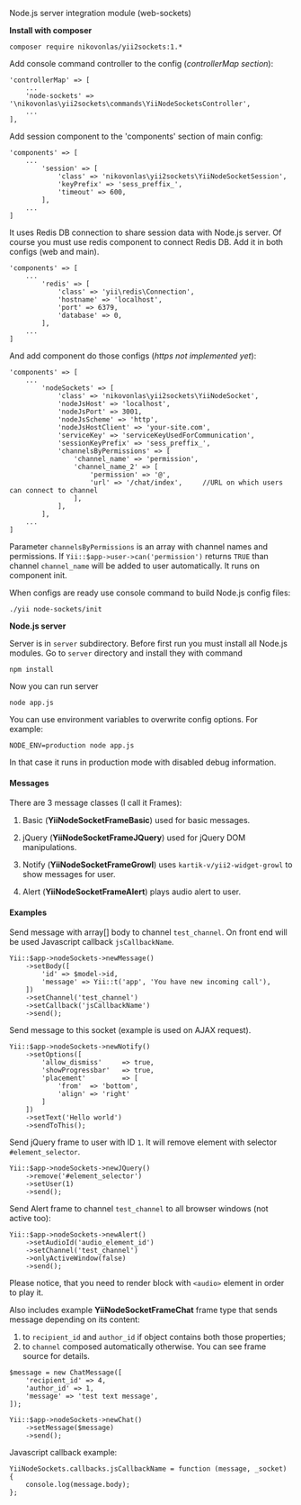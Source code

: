 Node.js server integration module (web-sockets)

**Install with composer**
```
composer require nikovonlas/yii2sockets:1.*
```
Add console command controller to the config (_controllerMap section_):
```
'controllerMap' => [
    ...
    'node-sockets' => '\nikovonlas\yii2sockets\commands\YiiNodeSocketsController',
    ...
],
```
Add session component to the 'components' section of main config:
```
'components' => [
    ...
        'session' => [
            'class' => 'nikovonlas\yii2sockets\YiiNodeSocketSession',
            'keyPrefix' => 'sess_preffix_',
            'timeout' => 600,
        ],
    ...
]
```
It uses Redis DB connection to share session data with Node.js server.
Of course you must use redis component to connect Redis DB. Add it in both configs (web and main).
```
'components' => [
    ...
        'redis' => [
            'class' => 'yii\redis\Connection',
            'hostname' => 'localhost',
            'port' => 6379,
            'database' => 0,
        ],
    ...
]
```
And add component do those configs (_https not implemented yet_):
```
'components' => [
    ...
        'nodeSockets' => [
            'class' => 'nikovonlas\yii2sockets\YiiNodeSocket',
            'nodeJsHost' => 'localhost',
            'nodeJsPort' => 3001,
            'nodeJsScheme' => 'http',
            'nodeJsHostClient' => 'your-site.com',
            'serviceKey' => 'serviceKeyUsedForCommunication',
            'sessionKeyPrefix' => 'sess_preffix_',
            'channelsByPermissions' => [
                'channel_name' => 'permission',
                'channel_name_2' => [
                    'permission' => '@',
                    'url' => '/chat/index',     //URL on which users can connect to channel
                ],
            ],
        ],
    ...
]
```
Parameter `channelsByPermissions` is an array with channel names and permissions.
If `Yii::$app->user->can('permission')` returns `TRUE` than channel `channel_name` will be added to user automatically.
It runs on component init.

When configs are ready use console command to build Node.js config files:
```
./yii node-sockets/init
```

**Node.js server**

Server is in `server` subdirectory. Before first run you must install all Node.js modules. Go to `server` directory and install they with command
```
npm install
```
Now you can run server
```
node app.js
```
You can use environment variables to overwrite config options.
For example:
```
NODE_ENV=production node app.js
```
In that case it runs in production mode with disabled debug information.

#### Messages
There are 3 message classes (I call it Frames):

1. Basic (**YiiNodeSocketFrameBasic**) used for basic messages.

2. jQuery (**YiiNodeSocketFrameJQuery**) used for jQuery DOM manipulations.

3. Notify (**YiiNodeSocketFrameGrowl**) uses `kartik-v/yii2-widget-growl` to show messages for user.

4. Alert (**YiiNodeSocketFrameAlert**) plays audio alert to user.

#### Examples
Send message with array[] body to channel `test_channel`. On front end will be used Javascript callback `jsCallbackName`.
```
Yii::$app->nodeSockets->newMessage()
    ->setBody([
        'id' => $model->id,
        'message' => Yii::t('app', 'You have new incoming call'),
    ])
    ->setChannel('test_channel')
    ->setCallback('jsCallbackName')
    ->send();
```
Send message to this socket (example is used on AJAX request).
```
Yii::$app->nodeSockets->newNotify()
    ->setOptions([
        'allow_dismiss'     => true,
        'showProgressbar'   => true,
        'placement'         => [
            'from'  => 'bottom',
            'align' => 'right'
        ]
    ])
    ->setText('Hello world')
    ->sendToThis();
```
Send jQuery frame to user with ID `1`. It will remove element with selector `#element_selector`.
```
Yii::$app->nodeSockets->newJQuery()
    ->remove('#element_selector')
    ->setUser(1)
    ->send();
```
Send Alert frame to channel `test_channel` to all browser windows (not active too):
```
Yii::$app->nodeSockets->newAlert()
    ->setAudioId('audio_element_id')
    ->setChannel('test_channel')
    ->onlyActiveWindow(false)
    ->send();
```
Please notice, that you need to render block with `<audio>` element in order to play it.

Also includes example **YiiNodeSocketFrameChat** frame type that sends message depending on its content:
1. to `recipient_id` and `author_id` if object contains both those properties;
2. to `channel` composed automatically otherwise. You can see frame source for details.

```
$message = new ChatMessage([
    'recipient_id' => 4,
    'author_id' => 1,
    'message' => 'test text message',
]);

Yii::$app->nodeSockets->newChat()
    ->setMessage($message)
    ->send();
```

Javascript callback example:
```
YiiNodeSockets.callbacks.jsCallbackName = function (message, _socket) {
    console.log(message.body);
};
```